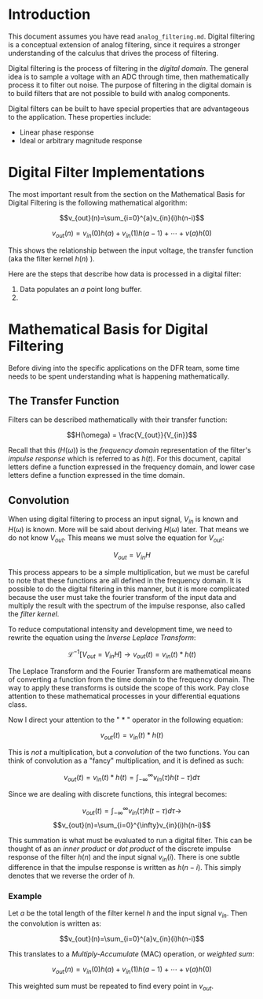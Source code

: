 # Introduction

This document assumes you have read `analog_filtering.md`.
Digital filtering is a conceptual extension of analog filtering, since it requires a stronger understanding of the calculus that drives the process of filtering.

Digital filtering is the process of filtering in the *digital domain*.
The general idea is to sample a voltage with an ADC through time, then mathematically process it to filter out noise.
The purpose of filtering in the digital domain is to build filters that are not possible to build with analog components.

Digital filters can be built to have special properties that are advantageous to the application.
These properties include:
 - Linear phase response
 - Ideal or arbitrary magnitude response

# Digital Filter Implementations

The most important result from the section on the Mathematical Basis for Digital Filtering is the following mathematical algorithm:

$$v_{out}(n)=\sum_{i=0}^{a}v_{in}(i)h(n-i)$$

$$v_{out}(n) = v_{in}(0)h(a) + v_{in}(1)h(a-1) + \cdots +v(a)h(0)$$

This shows the relationship between the input voltage, the transfer function (aka the filter kernel $h(n)$ ).

Here are the steps that describe how data is processed in a digital filter:

 1. Data populates an $a$ point long buffer.
 2. 

# Mathematical Basis for Digital Filtering

Before diving into the specific applications on the DFR team, some time needs to be spent understanding what is happening mathematically.

## The Transfer Function

Filters can be described mathematically with their transfer function:

$$H(\omega) = \frac{V_{out}}{V_{in}}$$

Recall that this $(H(\omega))$ is the *frequency domain* representation of the filter's *impulse response* which is referred to as $h(t)$. 
For this document, capital letters define a function expressed in the frequency domain, and lower case letters define a function expressed in the time domain.

## Convolution

When using digital filtering to process an input signal, $V_{in}$ is known and $H(\omega)$ is known. More will be said about deriving $H(\omega)$ later.
That means we do not know $V_{out}$.
This means we must solve the equation for $V_{out}$:

$$V_{out} = V_{in}H$$

This process appears to be a simple multiplication, but we must be careful to note that these functions are all defined in the frequency domain.
It is possible to do the digital filtering in this manner, but it is more complicated because the user must take the fourier transform of the input data and multiply the result with the spectrum of the impulse response, also called the *filter kernel*.

To reduce computational intensity and development time, we need to rewrite the equation using the *Inverse Leplace Transform*:

$$\mathcal{L}^{-1}[V_{out} = V_{in}H] \to v_{out}(t) = v_{in}(t)*h(t)$$

The Leplace Transform and the Fourier Transform are mathematical means of converting a function from the time domain to the frequency domain.
The way to apply these transforms is outside the scope of this work.
Pay close attention to these mathematical processes in your differential equations class.

Now I direct your attention to the " $*$ " operator in the following equation:

$$v_{out}(t) = v_{in}(t)*h(t)$$

This is *not* a multiplication, but a *convolution* of the two functions.
You can think of convolution as a "fancy" multiplication, and it is defined as such:

$$v_{out}(t) = v_{in}(t)*h(t) = \int_{-\infty}^{\infty}v_{in}(\tau)h(t-\tau)d\tau$$

Since we are dealing with discrete functions, this integral becomes:

$$v_{out}(t) = \int_{-\infty}^{\infty}v_{in}(\tau)h(t-\tau)d\tau\to$$
$$v_{out}(n)=\sum_{i=0}^{\infty}v_{in}(i)h(n-i)$$

This summation is what must be evaluated to run a digital filter.
This can be thought of as an *inner product* or *dot product* of the discrete impulse response of the filter $h(n)$ and the input signal $v_{in}(i)$.
There is one subtle difference in that the impulse response is written as $h(n-i)$.
This simply denotes that we reverse the order of $h$.

### Example

Let $a$ be the total length of the filter kernel $h$ and the input signal $v_{in}$.
Then the convolution is written as:

$$v_{out}(n)=\sum_{i=0}^{a}v_{in}(i)h(n-i)$$

This translates to a *Multiply-Accumulate* (MAC) operation, or *weighted sum*:

$$v_{out}(n) = v_{in}(0)h(a) + v_{in}(1)h(a-1) + \cdots +v(a)h(0)$$

This weighted sum must be repeated to find every point in $v_{out}$.
